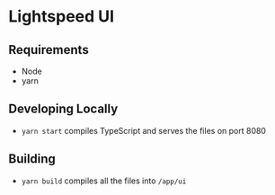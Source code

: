 # Lightspeed UI

## Requirements

- Node
- yarn

## Developing Locally

- `yarn start` compiles TypeScript and serves the files on port 8080

## Building

- `yarn build` compiles all the files into `/app/ui`
